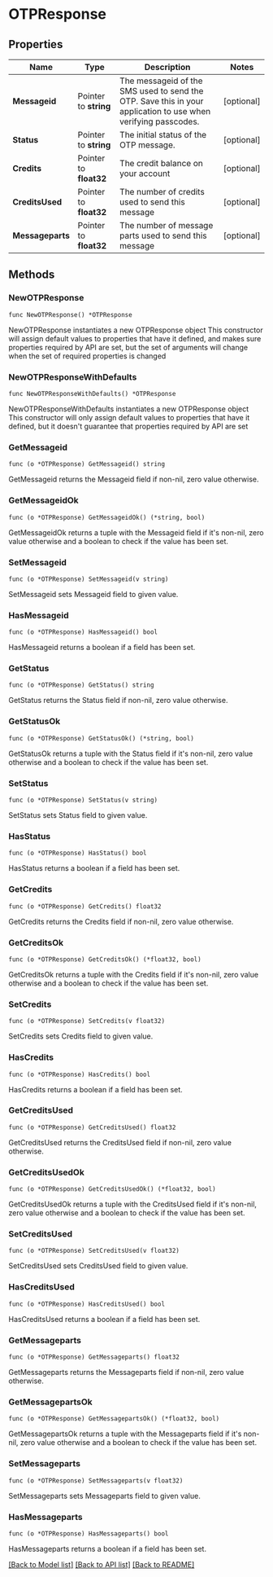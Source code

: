 # OTPResponse

## Properties

Name | Type | Description | Notes
------------ | ------------- | ------------- | -------------
**Messageid** | Pointer to **string** | The messageid of the SMS used to send the OTP. Save this in your application to use when verifying passcodes. | [optional] 
**Status** | Pointer to **string** | The initial status of the OTP message. | [optional] 
**Credits** | Pointer to **float32** | The credit balance on your account | [optional] 
**CreditsUsed** | Pointer to **float32** | The number of credits used to send this message | [optional] 
**Messageparts** | Pointer to **float32** | The number of message parts used to send this message | [optional] 

## Methods

### NewOTPResponse

`func NewOTPResponse() *OTPResponse`

NewOTPResponse instantiates a new OTPResponse object
This constructor will assign default values to properties that have it defined,
and makes sure properties required by API are set, but the set of arguments
will change when the set of required properties is changed

### NewOTPResponseWithDefaults

`func NewOTPResponseWithDefaults() *OTPResponse`

NewOTPResponseWithDefaults instantiates a new OTPResponse object
This constructor will only assign default values to properties that have it defined,
but it doesn't guarantee that properties required by API are set

### GetMessageid

`func (o *OTPResponse) GetMessageid() string`

GetMessageid returns the Messageid field if non-nil, zero value otherwise.

### GetMessageidOk

`func (o *OTPResponse) GetMessageidOk() (*string, bool)`

GetMessageidOk returns a tuple with the Messageid field if it's non-nil, zero value otherwise
and a boolean to check if the value has been set.

### SetMessageid

`func (o *OTPResponse) SetMessageid(v string)`

SetMessageid sets Messageid field to given value.

### HasMessageid

`func (o *OTPResponse) HasMessageid() bool`

HasMessageid returns a boolean if a field has been set.

### GetStatus

`func (o *OTPResponse) GetStatus() string`

GetStatus returns the Status field if non-nil, zero value otherwise.

### GetStatusOk

`func (o *OTPResponse) GetStatusOk() (*string, bool)`

GetStatusOk returns a tuple with the Status field if it's non-nil, zero value otherwise
and a boolean to check if the value has been set.

### SetStatus

`func (o *OTPResponse) SetStatus(v string)`

SetStatus sets Status field to given value.

### HasStatus

`func (o *OTPResponse) HasStatus() bool`

HasStatus returns a boolean if a field has been set.

### GetCredits

`func (o *OTPResponse) GetCredits() float32`

GetCredits returns the Credits field if non-nil, zero value otherwise.

### GetCreditsOk

`func (o *OTPResponse) GetCreditsOk() (*float32, bool)`

GetCreditsOk returns a tuple with the Credits field if it's non-nil, zero value otherwise
and a boolean to check if the value has been set.

### SetCredits

`func (o *OTPResponse) SetCredits(v float32)`

SetCredits sets Credits field to given value.

### HasCredits

`func (o *OTPResponse) HasCredits() bool`

HasCredits returns a boolean if a field has been set.

### GetCreditsUsed

`func (o *OTPResponse) GetCreditsUsed() float32`

GetCreditsUsed returns the CreditsUsed field if non-nil, zero value otherwise.

### GetCreditsUsedOk

`func (o *OTPResponse) GetCreditsUsedOk() (*float32, bool)`

GetCreditsUsedOk returns a tuple with the CreditsUsed field if it's non-nil, zero value otherwise
and a boolean to check if the value has been set.

### SetCreditsUsed

`func (o *OTPResponse) SetCreditsUsed(v float32)`

SetCreditsUsed sets CreditsUsed field to given value.

### HasCreditsUsed

`func (o *OTPResponse) HasCreditsUsed() bool`

HasCreditsUsed returns a boolean if a field has been set.

### GetMessageparts

`func (o *OTPResponse) GetMessageparts() float32`

GetMessageparts returns the Messageparts field if non-nil, zero value otherwise.

### GetMessagepartsOk

`func (o *OTPResponse) GetMessagepartsOk() (*float32, bool)`

GetMessagepartsOk returns a tuple with the Messageparts field if it's non-nil, zero value otherwise
and a boolean to check if the value has been set.

### SetMessageparts

`func (o *OTPResponse) SetMessageparts(v float32)`

SetMessageparts sets Messageparts field to given value.

### HasMessageparts

`func (o *OTPResponse) HasMessageparts() bool`

HasMessageparts returns a boolean if a field has been set.


[[Back to Model list]](../README.md#documentation-for-models) [[Back to API list]](../README.md#documentation-for-api-endpoints) [[Back to README]](../README.md)



